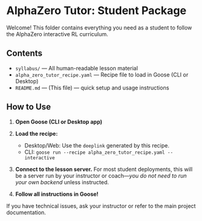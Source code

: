 # AlphaZero Tutor: Student Package

Welcome! This folder contains everything you need as a student to follow the AlphaZero interactive RL curriculum.

## Contents
- `syllabus/` — All human-readable lesson material
- `alpha_zero_tutor_recipe.yaml` — Recipe file to load in Goose (CLI or Desktop)
- `README.md` — (This file) — quick setup and usage instructions

## How to Use

1. **Open Goose (CLI or Desktop app)**

2. **Load the recipe:**
   - Desktop/Web: Use the `deeplink` generated by this recipe.
   - CLI: `goose run --recipe alpha_zero_tutor_recipe.yaml --interactive`

3. **Connect to the lesson server.** For most student deployments, this will be a server run by your instructor or coach—*you do not need to run your own backend* unless instructed.

4. **Follow all instructions in Goose!**

If you have technical issues, ask your instructor or refer to the main project documentation.
